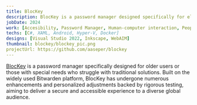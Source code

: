 ```yaml
---
title: BlocKey
description: BlocKey is a password manager designed specifically for elderly users or those with special needs 
jobDate: 2024
work: [Accesibility, Password Manager, Human-computer interaction, People with impairments]
techs: [C#, XAML, Android, Hyper-V, Docker]
designs: [Visual Studio 2022, Inkscape, WebAIM]
thumbnail: blockey/blockey_pic.png
projectUrl: https://github.com/aaseper/blockey
---
```


[BlocKey](https://github.com/aaseper/blockey) is a password manager specifically designed for older users or those with special needs who struggle with traditional solutions. Built on the widely used Bitwarden platform, BlocKey has undergone numerous enhancements and personalized adjustments backed by rigorous testing, aiming to deliver a secure and accessible experience to a diverse global audience.